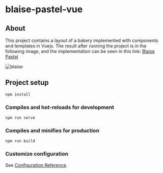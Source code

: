 # blaise-pastel-vue

## About

This project contains a layout of a bakery implemented with components and templates in Vuejs. The result after running the project is in the following image, and the implementation can be seen in this link: [Blaise Pastel](https://blaisepastel.netlify.app/)

![blaise](https://user-images.githubusercontent.com/49338963/169461159-0d3954e8-1a9d-4660-8f9d-fa9434e3727a.png)


## Project setup
```
npm install
```

### Compiles and hot-reloads for development
```
npm run serve
```

### Compiles and minifies for production
```
npm run build
```

### Customize configuration
See [Configuration Reference](https://cli.vuejs.org/config/).


